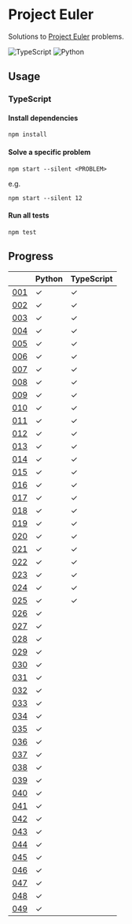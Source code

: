 # Project Euler

Solutions to [Project Euler](https://projecteuler.net) problems.

![TypeScript](https://github.com/sunilbpandey/project-euler/actions/workflows/typescript.yml/badge.svg)
![Python](https://github.com/sunilbpandey/project-euler/actions/workflows/python.yml/badge.svg)

## Usage

### TypeScript

#### Install dependencies

```
npm install
```

#### Solve a specific problem

```
npm start --silent <PROBLEM>
```

e.g.

```
npm start --silent 12
```

#### Run all tests

```
npm test
```

## Progress

|                | Python | TypeScript |
| -------------- | ------ | ---------- |
| [001](src/001) | ✓      | ✓          |
| [002](src/002) | ✓      | ✓          |
| [003](src/003) | ✓      | ✓          |
| [004](src/004) | ✓      | ✓          |
| [005](src/005) | ✓      | ✓          |
| [006](src/006) | ✓      | ✓          |
| [007](src/007) | ✓      | ✓          |
| [008](src/008) | ✓      | ✓          |
| [009](src/009) | ✓      | ✓          |
| [010](src/010) | ✓      | ✓          |
| [011](src/011) | ✓      | ✓          |
| [012](src/012) | ✓      | ✓          |
| [013](src/013) | ✓      | ✓          |
| [014](src/014) | ✓      | ✓          |
| [015](src/015) | ✓      | ✓          |
| [016](src/016) | ✓      | ✓          |
| [017](src/017) | ✓      | ✓          |
| [018](src/018) | ✓      | ✓          |
| [019](src/019) | ✓      | ✓          |
| [020](src/020) | ✓      | ✓          |
| [021](src/021) | ✓      | ✓          |
| [022](src/022) | ✓      | ✓          |
| [023](src/023) | ✓      | ✓          |
| [024](src/024) | ✓      | ✓          |
| [025](src/025) | ✓      | ✓          |
| [026](src/026) | ✓      |            |
| [027](src/027) | ✓      |            |
| [028](src/028) | ✓      |            |
| [029](src/029) | ✓      |            |
| [030](src/030) | ✓      |            |
| [031](src/031) | ✓      |            |
| [032](src/032) | ✓      |            |
| [033](src/033) | ✓      |            |
| [034](src/034) | ✓      |            |
| [035](src/035) | ✓      |            |
| [036](src/036) | ✓      |            |
| [037](src/037) | ✓      |            |
| [038](src/038) | ✓      |            |
| [039](src/039) | ✓      |            |
| [040](src/040) | ✓      |            |
| [041](src/041) | ✓      |            |
| [042](src/042) | ✓      |            |
| [043](src/043) | ✓      |            |
| [044](src/044) | ✓      |            |
| [045](src/045) | ✓      |            |
| [046](src/046) | ✓      |            |
| [047](src/047) | ✓      |            |
| [048](src/048) | ✓      |            |
| [049](src/049) | ✓      |            |
